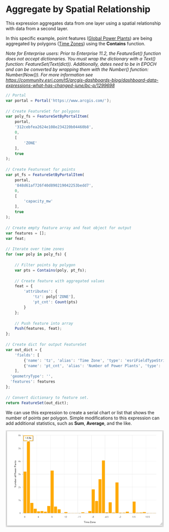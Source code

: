 # Aggregate by Spatial Relationship

This expression aggregates data from one layer using a spatial relationship with data from a second layer.

In this specific example, point features ([Global Power Plants](https://www.arcgis.com/home/item.html?id=848d61af726f40d890219042253bedd7)) are being aggregated by polygons ([Time Zones](https://www.arcgis.com/home/item.html?id=312cebfea2624e108e234220b04460b8)) using the **Contains** function.

_Note for Enterprise users: Prior to Enterprise 11.2, the FeatureSet() function does not accept dictionaries. You must wrap the dictionary with a Text() function: FeatureSet(Text(dict)). Additionally, dates need to be in EPOCH and can be converted by wrapping them with the Number() function: Number(Now()). For more information see https://community.esri.com/t5/arcgis-dashboards-blog/dashboard-data-expressions-what-has-changed-june/bc-p/1299698_

```js
// Portal
var portal = Portal('https://www.arcgis.com/');

// Create FeatureSet for polygons
var poly_fs = FeatureSetByPortalItem(
    portal,
    '312cebfea2624e108e234220b04460b8',
    0,
    [
        'ZONE'
    ],
    true
);

// Create Featureset for points
var pt_fs = FeatureSetByPortalItem(
    portal,
    '848d61af726f40d890219042253bedd7',
    0,
    [
        'capacity_mw'
    ],
    true
);

// Create empty feature array and feat object for output
var features = [];
var feat;

// Iterate over time zones
for (var poly in poly_fs) {
    
    // Filter points by polygon
    var pts = Contains(poly, pt_fs);
    
    // Create feature with aggregated values
    feat = { 
        'attributes': { 
            'tz': poly['ZONE'], 
            'pt_cnt': Count(pts)
        }
    };
    
    // Push feature into array
    Push(features, feat);
};

// Create dict for output FeatureSet
var out_dict = { 
    'fields': [
        {'name': 'tz', 'alias': 'Time Zone', 'type': 'esriFieldTypeString'},
        {'name': 'pt_cnt', 'alias': 'Number of Power Plants', 'type': 'esriFieldTypeInteger'}
    ],
  'geometryType': '', 
  'features': features 
}; 

// Convert dictionary to feature set. 
return FeatureSet(out_dict); 
```

We can use this expression to create a serial chart or list that shows the number of points per polygon. Simple modifications to this expression can add additional statistics, such as **Sum**, **Average**, and the like.

![Serial chart](./images/SpatialAggregation(SerialChart).png)
